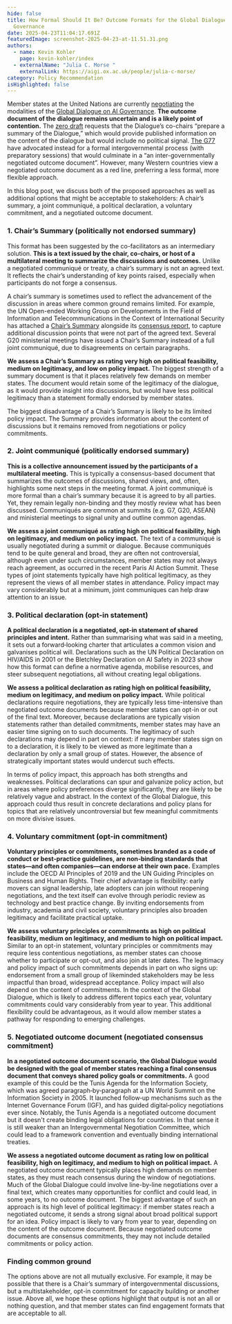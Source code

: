 ```yaml
---
hide: false
title: How Formal Should It Be? Outcome Formats for the Global Dialogue on AI
  Governance
date: 2025-04-23T11:04:17.691Z
featuredImage: screenshot-2025-04-23-at-11.51.31.png
authors:
  - name: Kevin Kohler
    page: kevin-kohler/index
  - externalName: "Julia C. Morse "
    externalLink: https://aigi.ox.ac.uk/people/julia-c-morse/
category: Policy Recommendation
isHighlighted: false
---
```

Member states at the United Nations are currently [negotiating](https://www.un.org/global-digital-compact/en/ai) the modalities of the [Global Dialogue on AI Governance](https://www.un.org/global-digital-compact/en/ai). **The outcome document of the dialogue remains uncertain and is a likely point of contention.** The [zero draft](https://www.un.org/global-digital-compact/sites/default/files/2025-03/ai_panel_and_dialogue_zero_draft_19_march_2025.pdf) requests that the Dialogue’s co-chairs “prepare a summary of the Dialogue,” which would provide published information on the content of the dialogue but would include no political signal. [The G77](https://www.simoninstitute.ch/blog/post/response-to-the-g77-proposal-on-the-independent-international-scientific-panel-on-ai/) have advocated instead for a formal intergovernmental process (with preparatory sessions) that would culminate in a “an inter-governmentally negotiated outcome document”. However, many Western countries view a negotiated outcome document as a red line, preferring a less formal, more flexible approach. 

In this blog post, we discuss both of the proposed approaches as well as additional options that might be acceptable to stakeholders: A chair’s summary, a joint communiqué, a political declaration, a voluntary commitment, and a negotiated outcome document.

### 1. Chair’s Summary (politically not endorsed summary)

This format has been suggested by the co-facilitators as an intermediary solution. **This is a text issued by the chair, co-chairs, or host of a multilateral meeting to summarize the discussions and outcomes.** Unlike a negotiated communiqué or treaty, a chair’s summary is not an agreed text. It reflects the chair’s understanding of key points raised, especially when participants do not forge a consensus. 

A chair’s summary is sometimes used to reflect the advancement of the discussion in areas where common ground remains limited. For example, the UN Open-ended Working Group on Developments in the Field of Information and Telecommunications in the Context of International Security has attached a [Chair’s Summary](https://front.un-arm.org/wp-content/uploads/2021/03/Chairs-Summary-A-AC.290-2021-CRP.3-technical-reissue.pdf) alongside its [consensus report](https://front.un-arm.org/wp-content/uploads/2021/03/Final-report-A-AC.290-2021-CRP.2.pdf), to capture additional discussion points that were not part of the agreed text. Several G20 ministerial meetings have issued a Chair’s Summary instead of a full joint communiqué, due to disagreements on certain paragraphs.

**We assess a Chair’s Summary as rating very high on political feasibility, medium on legitimacy, and low on policy impact.** The biggest strength of a summary document is that it places relatively few demands on member states. The document would retain some of the legitimacy of the dialogue, as it would provide insight into discussions, but would have less political legitimacy than a statement formally endorsed by member states. 

The biggest disadvantage of a Chair’s Summary is likely to be its limited policy impact. The Summary provides information about the content of discussions but it remains removed from negotiations or policy commitments.

### 2. Joint communiqué (politically endorsed summary)

**This is a collective announcement issued by the participants of a multilateral meeting.** This is typically a consensus-based document that summarizes the outcomes of discussions, shared views, and, often, highlights some next steps in the meeting format. A joint communiqué is more formal than a chair’s summary because it is agreed to by all parties. Yet, they remain legally non-binding and they mostly review what has been discussed. Communiqués are common at summits (e.g. G7, G20, ASEAN) and ministerial meetings to signal unity and outline common agendas. 

**We assess a joint communiqué as rating high on political feasibility, high on legitimacy, and medium on policy impact.** The text of a communiqué is usually negotiated during a summit or dialogue. Because communiqués tend to be quite general and broad, they are often not controversial, although even under such circumstances, member states may not always reach agreement, as occurred in the recent Paris AI Action Summit. These types of joint statements typically have high political legitimacy, as they represent the views of all member states in attendance. Policy impact may vary considerably but at a minimum, joint communiques can help draw attention to an issue. 

### 3. Political declaration (opt-in statement)

**A political declaration is a negotiated, opt-in statement of shared principles and intent.** Rather than summarising what was said in a meeting, it sets out a forward‑looking charter that articulates a common vision and galvanises political will. Declarations such as the UN Political Declaration on HIV/AIDS in 2001 or the Bletchley Declaration on AI Safety in 2023 show how this format can define a normative agenda, mobilise resources, and steer subsequent negotiations, all without creating legal obligations. 

**We assess a political declaration as rating high on political feasibility, medium on legitimacy, and medium on policy impact.** While political declarations require negotiations, they are typically less time-intensive than negotiated outcome documents because member states can opt-in or out of the final text. Moreover, because declarations are typically vision statements rather than detailed commitments, member states may have an easier time signing on to such documents. The legitimacy of such declarations may depend in part on context: if many member states sign on to a declaration, it is likely to be viewed as more legitimate than a declaration by only a small group of states. However, the absence of strategically important states would undercut such effects.  

In terms of policy impact, this approach has both strengths and weaknesses. Political declarations can spur and galvanize policy action, but in areas where policy preferences diverge significantly, they are likely to be relatively vague and abstract. In the context of the Global Dialogue, this approach could thus result in concrete declarations and policy plans for topics that are relatively uncontroversial but few meaningful commitments on more divisive issues.  

### 4. Voluntary commitment (opt-in commitment)

**Voluntary principles or commitments, sometimes branded as a code of conduct or best‑practice guidelines, are non‑binding standards that states—and often companies—can endorse at their own pace.** Examples include the OECD AI Principles of 2019 and the UN Guiding Principles on Business and Human Rights. Their chief advantage is flexibility: early movers can signal leadership, late adopters can join without reopening negotiations, and the text itself can evolve through periodic review as technology and best practice change. By inviting endorsements from industry, academia and civil society, voluntary principles also broaden legitimacy and facilitate practical uptake. 

**We assess voluntary principles or commitments as high on political feasibility, medium on legitimacy, and medium to high on political impact.** Similar to an opt-in statement, voluntary principles or commitments may require less contentious negotiations, as member states can choose whether to participate or opt-out, and also join at later dates. The legitimacy and policy impact of such commitments depends in part on who signs up: endorsement from a small group of likeminded stakeholders may be less impactful than broad, widespread acceptance. Policy impact will also depend on the content of commitments. In the context of the Global Dialogue, which is likely to address different topics each year, voluntary commitments could vary considerably from year to year. This additional flexibility could be advantageous, as it would allow member states a pathway for responding to emerging challenges. 

### 5. Negotiated outcome document (negotiated consensus commitment)

**In a negotiated outcome document scenario, the Global Dialogue would be designed with the goal of member states reaching a final consensus document that conveys shared policy goals or commitments.** A good example of this could be the Tunis Agenda for the Information Society, which was agreed paragraph‑by‑paragraph at a UN World Summit on the Information Society in 2005. It launched follow‑up mechanisms such as the Internet Governance Forum (IGF), and has guided digital‑policy negotiations ever since. Notably, the Tunis Agenda is a negotiated outcome document but it doesn't create binding legal obligations for countries. In that sense it is still weaker than an Intergovernmental Negotiation Committee, which could lead to a framework convention and eventually binding international treaties.

**We assess a negotiated outcome document as rating low on political feasibility, high on legitimacy, and medium to high on political impact.** A negotiated outcome document typically places high demands on member states, as they must reach consensus during the window of negotiations. Much of the Global Dialogue could involve line-by-line negotiations over a final text, which creates many opportunities for conflict and could lead, in some years, to no outcome document. The biggest advantage of such an approach is its high level of political legitimacy: if member states reach a negotiated outcome, it sends a strong signal about broad political support for an idea. Policy impact is likely to vary from year to year, depending on the content of the outcome document. Because negotiated outcome documents are consensus commitments, they may not include detailed commitments or policy action. 

### Finding common ground

The options above are not all mutually exclusive. For example, it may be possible that there is a Chair’s summary of intergovernmental discussions, but a multistakeholder, opt-in commitment for capacity building or another issue. Above all, we hope these options highlight that output is not an all or nothing question, and that member states can find engagement formats that are acceptable to all.